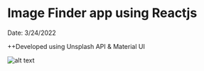 # Image Finder app using Reactjs
Date: 3/24/2022

++Developed using Unsplash API & Material UI 

![alt text](https://github.com/Code-kumar/Image-search-app/blob/2c1eac95576e99de91d448ce0b908ae6d78efa74/Preview.png)
